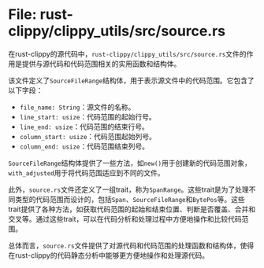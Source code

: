 # File: rust-clippy/clippy_utils/src/source.rs

在rust-clippy的源代码中，`rust-clippy/clippy_utils/src/source.rs`文件的作用是提供与源代码和代码范围相关的实用函数和结构体。

该文件定义了`SourceFileRange`结构体，用于表示源文件中的代码范围。它包含了以下字段：
- `file_name: String`：源文件的名称。
- `line_start: usize`：代码范围的起始行号。
- `line_end: usize`：代码范围的结束行号。
- `column_start: usize`：代码范围起始列号。
- `column_end: usize`：代码范围结束列号。

`SourceFileRange`结构体提供了一些方法，如`new()`用于创建新的代码范围对象，`with_adjusted`用于将代码范围适应到不同的文件。

此外，`source.rs`文件还定义了一组trait，称为`SpanRange`。这些trait是为了处理不同类型的代码范围而设计的，包括`Span`、`SourceFileRange`和`BytePos`等。这些trait提供了各种方法，如获取代码范围的起始和结束位置、判断是否覆盖、合并和交叉等。通过这些trait，可以在代码分析和处理过程中方便地操作和比较代码范围。

总体而言，`source.rs`文件提供了对源代码和代码范围的处理函数和结构体，使得在rust-clippy的代码静态分析中能够更方便地操作和处理源代码。

